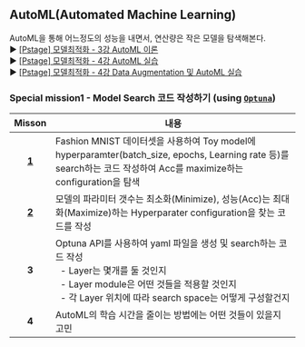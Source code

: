 ## AutoML(Automated Machine Learning)
AutoML을 통해 어느정도의 성능을 내면서, 연산량은 작은 모델을 탐색해본다.
<br/>:arrow_forward: [[Pstage] 모델최적화 - 3강 AutoML 이론](https://www.edwith.org/bcaitech1/lecture/782185?isDesc=false)
<br/>:arrow_forward: [[Pstage] 모델최적화 - 4강 AutoML 실습](https://www.edwith.org/bcaitech1/lecture/782186?isDesc=false)
<br/>:arrow_forward: [[Pstage] 모델최적화 - 4강 Data Augmentation 및 AutoML 실습](https://www.edwith.org/bcaitech1/lecture/782190?isDesc=false)

### Special mission1 - Model Search 코드 작성하기 (using [`Optuna`](https://optuna.org/))
|Misson|내용|
|:---:|---|
|[**1**](https://github.com/bcaitech1/p4-opt-5-vibrhanium-/tree/jaegyeong/readme/AutoML/special_mission_1_2)|Fashion MNIST 데이터셋을 사용하여 Toy model에 hyperparamter(batch_size, epochs, Learning rate 등)를 search하는 코드 작성하여 Acc를 maximize하는 configuration을 탐색|
|[**2**](https://github.com/bcaitech1/p4-opt-5-vibrhanium-/tree/jaegyeong/readme/AutoML/special_mission_1_2)|모델의 파라미터 갯수는 최소화(Minimize), 성능(Acc)는 최대화(Maximize)하는 Hyperparater configuration을 찾는 코드를 작성|
|**3**|Optuna API를 사용하여 yaml 파일을 생성 및 search하는 코드 작성<br/>&nbsp;&nbsp;- Layer는 몇개를 둘 것인지<br/>&nbsp;&nbsp;- Layer module은 어떤 것들을 적용할 것인지<br/>&nbsp;&nbsp;- 각 Layer 위치에 따라 search space는 어떻게 구성할건지|
|**4**|AutoML의 학습 시간을 줄이는 방법에는 어떤 것들이 있을지 고민|
